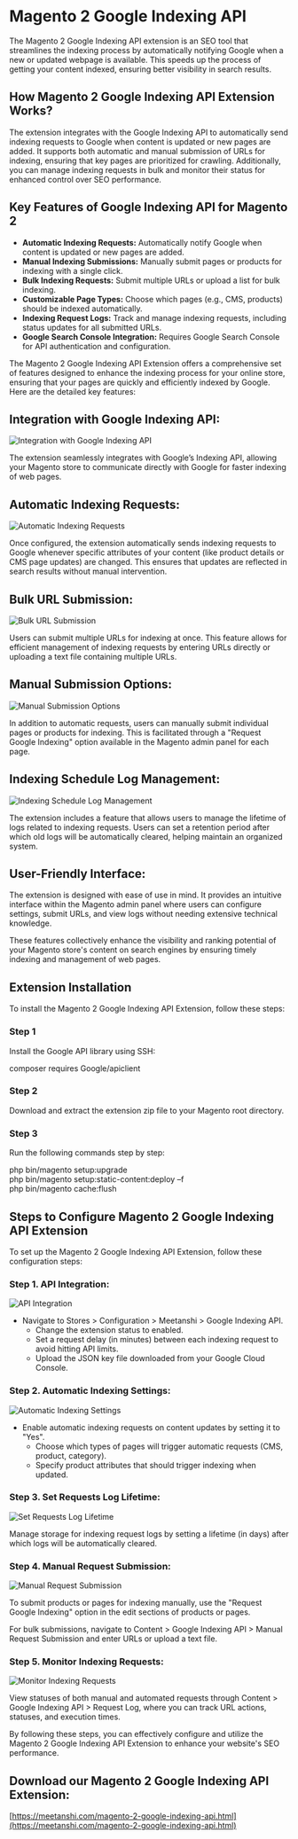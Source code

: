 # Magento 2 Google Indexing API

The Magento 2 Google Indexing API extension is an SEO tool that streamlines the indexing process by automatically notifying Google when a new or updated webpage is available. This speeds up the process of getting your content indexed, ensuring better visibility in search results.

## **How Magento 2 Google Indexing API Extension Works?**

The extension integrates with the Google Indexing API to automatically send indexing requests to Google when content is updated or new pages are added. It supports both automatic and manual submission of URLs for indexing, ensuring that key pages are prioritized for crawling. Additionally, you can manage indexing requests in bulk and monitor their status for enhanced control over SEO performance.

## **Key Features of Google Indexing API for Magento 2**

* **Automatic Indexing Requests:** Automatically notify Google when content is updated or new pages are added.  
* **Manual Indexing Submissions:** Manually submit pages or products for indexing with a single click.  
* **Bulk Indexing Requests:** Submit multiple URLs or upload a list for bulk indexing.  
* **Customizable Page Types:** Choose which pages (e.g., CMS, products) should be indexed automatically.  
* **Indexing Request Logs:** Track and manage indexing requests, including status updates for all submitted URLs.  
* **Google Search Console Integration:** Requires Google Search Console for API authentication and configuration.

The Magento 2 Google Indexing API Extension offers a comprehensive set of features designed to enhance the indexing process for your online store, ensuring that your pages are quickly and efficiently indexed by Google. Here are the detailed key features:

## Integration with Google Indexing API:

![Integration with Google Indexing API](https://github.com/user-attachments/assets/6ba144f8-5fdc-4a68-8c46-58c4931acc6a)

The extension seamlessly integrates with Google’s Indexing API, allowing your Magento store to communicate directly with Google for faster indexing of web pages.

## Automatic Indexing Requests:

![Automatic Indexing Requests](https://github.com/user-attachments/assets/5ac7e25f-09b3-4977-a5ee-2576d7f7dc28)

Once configured, the extension automatically sends indexing requests to Google whenever specific attributes of your content (like product details or CMS page updates) are changed. This ensures that updates are reflected in search results without manual intervention.

## Bulk URL Submission:

![Bulk URL Submission](https://github.com/user-attachments/assets/62ad2e3b-19c7-4930-85d1-c2014c5b4a96)

Users can submit multiple URLs for indexing at once. This feature allows for efficient management of indexing requests by entering URLs directly or uploading a text file containing multiple URLs.

## Manual Submission Options:

![Manual Submission Options](https://github.com/user-attachments/assets/8f5569c0-fff9-4d8e-b6cd-bdd6caf88226)

In addition to automatic requests, users can manually submit individual pages or products for indexing. This is facilitated through a "Request Google Indexing" option available in the Magento admin panel for each page.

## Indexing Schedule Log Management:

![Indexing Schedule Log Management](https://github.com/user-attachments/assets/b35abcea-a33e-4f6d-b029-0ad29e19e3db)

The extension includes a feature that allows users to manage the lifetime of logs related to indexing requests. Users can set a retention period after which old logs will be automatically cleared, helping maintain an organized system.

## User-Friendly Interface:

The extension is designed with ease of use in mind. It provides an intuitive interface within the Magento admin panel where users can configure settings, submit URLs, and view logs without needing extensive technical knowledge.

These features collectively enhance the visibility and ranking potential of your Magento store's content on search engines by ensuring timely indexing and management of web pages.

## Extension Installation

To install the Magento 2 Google Indexing API Extension, follow these steps:

### Step 1

Install the Google API library using SSH:

composer requires Google/apiclient

### Step 2

Download and extract the extension zip file to your Magento root directory.

### Step 3

Run the following commands step by step:

php bin/magento setup:upgrade  
php bin/magento setup:static-content:deploy –f  
php bin/magento cache:flush

## Steps to Configure Magento 2 Google Indexing API Extension

To set up the Magento 2 Google Indexing API Extension, follow these configuration steps:

### Step 1\. API Integration:

![API Integration](https://github.com/user-attachments/assets/33372864-e1e3-435a-b2e9-1aed8d1db497)

* Navigate to Stores \> Configuration \> Meetanshi \> Google Indexing API.  
  * Change the extension status to enabled.  
  * Set a request delay (in minutes) between each indexing request to avoid hitting API limits.  
  * Upload the JSON key file downloaded from your Google Cloud Console.

### Step 2\. Automatic Indexing Settings:

![Automatic Indexing Settings](https://github.com/user-attachments/assets/91b4fc29-0ba5-44fa-9298-33c9154d29d9)

* Enable automatic indexing requests on content updates by setting it to "Yes".  
  * Choose which types of pages will trigger automatic requests (CMS, product, category).  
  * Specify product attributes that should trigger indexing when updated.

### Step 3\. Set Requests Log Lifetime:

![Set Requests Log Lifetime](https://github.com/user-attachments/assets/6279bac2-83a6-4524-92e4-12c9a0c811ac)

Manage storage for indexing request logs by setting a lifetime (in days) after which logs will be automatically cleared.

### Step 4\. Manual Request Submission:

![Manual Request Submission](https://github.com/user-attachments/assets/4a4f9ebf-6b88-4b0a-a39e-eeb48ab8dde7)

To submit products or pages for indexing manually, use the "Request Google Indexing" option in the edit sections of products or pages.

For bulk submissions, navigate to Content \> Google Indexing API \> Manual Request Submission and enter URLs or upload a text file.

### Step 5\. Monitor Indexing Requests:

![Monitor Indexing Requests](https://github.com/user-attachments/assets/8ec59205-8dcb-4b57-b3c4-d30b6a1fc5e4)

View statuses of both manual and automated requests through Content \> Google Indexing API \> Request Log, where you can track URL actions, statuses, and execution times.

By following these steps, you can effectively configure and utilize the Magento 2 Google Indexing API Extension to enhance your website's SEO performance.

## Download our Magento 2 Google Indexing API Extension: 

[https://meetanshi.com/magento-2-google-indexing-api.html](https://meetanshi.com/magento-2-google-indexing-api.html)
